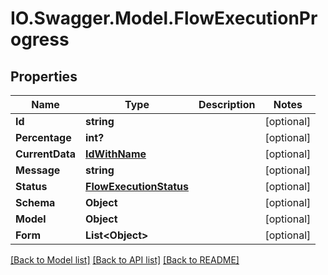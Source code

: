 # IO.Swagger.Model.FlowExecutionProgress
## Properties

Name | Type | Description | Notes
------------ | ------------- | ------------- | -------------
**Id** | **string** |  | [optional] 
**Percentage** | **int?** |  | [optional] 
**CurrentData** | [**IdWithName**](IdWithName.md) |  | [optional] 
**Message** | **string** |  | [optional] 
**Status** | [**FlowExecutionStatus**](FlowExecutionStatus.md) |  | [optional] 
**Schema** | **Object** |  | [optional] 
**Model** | **Object** |  | [optional] 
**Form** | **List&lt;Object&gt;** |  | [optional] 

[[Back to Model list]](../README.md#documentation-for-models) [[Back to API list]](../README.md#documentation-for-api-endpoints) [[Back to README]](../README.md)

